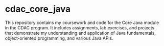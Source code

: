 # cdac_core_java
This repository contains my coursework and code for the Core Java module in the CDAC program. It includes assignments, lab exercises, and projects that demonstrate my understanding and application of Java fundamentals, object-oriented programming, and various Java APIs.
